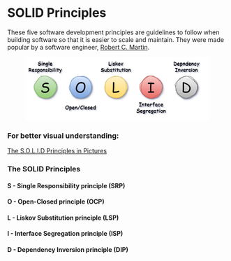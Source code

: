 # SOLID Principles

These five software development principles are guidelines to follow when building software so that it is easier to scale and maintain. They were made popular by a software engineer, [Robert C. Martin](https://en.wikipedia.org/wiki/Robert_C._Martin).

<figure><img src="../.gitbook/assets/SOLID.png" alt=""><figcaption></figcaption></figure>

### For better visual understanding:

[The S.O.L.I.D Principles in Pictures](https://medium.com/backticks-tildes/the-s-o-l-i-d-principles-in-pictures-b34ce2f1e898)

### The SOLID Principles <a href="#id-29fe" id="id-29fe"></a>

#### S - Single Responsibility principle (SRP) <a href="#id-8699" id="id-8699"></a>

#### O - Open-Closed principle (OCP) <a href="#id-3984" id="id-3984"></a>

#### **L -** **Liskov Substitution** principle (LSP)

#### **I -** **Interface Segregation** principle (ISP)

#### **D -** **Dependency Inversion** principle (DIP)
